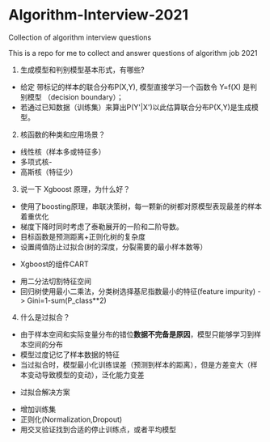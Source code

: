# Algorithm-Interview-2021
Collection of algorithm interview questions

This is a repo for me to collect and answer questions of algorithm job 2021

1. 生成模型和判别模型基本形式，有哪些?

- 给定 带标记的样本的联合分布P(X,Y), 模型直接学习一个函数令 Y=f(X) 是判别模型 （decision boundary）；
- 若通过已知数据（训练集）来算出P(Y'|X')以此估算联合分布P(X,Y)是生成模型。

2. 核函数的种类和应用场景？
- 线性核（样本多或特征多）
- 多项式核-
- 高斯核（特征少）

3. 说一下 Xgboost 原理，为什么好？
- 使用了boosting原理，串联决策树，每一颗新的树都对原模型表现最差的样本着重优化
- 梯度下降时同时考虑了泰勒展开的一阶和二阶导数。
- 目标函数是预测距离+正则化树的复杂度
- 设置阈值防止过拟合(树的深度，分裂需要的最小样本数等）

* Xgboost的组件CART
- 用二分法切割特征空间
- 回归树使用最小二乘法，分类树选择基尼指数最小的特征(feature impurity) -> Gini=1-sum(P_class**2)

4. 什么是过拟合？
- 由于样本空间和实际变量分布的错位**数据不完备是原因**，模型只能够学习到样本空间的分布
- 模型过度记忆了样本数据的特征
- 当过拟合时，模型最小化训练误差（预测到样本的距离），但是方差变大（样本变动导致模型的变动），泛化能力变差

* 过拟合解决方案
- 增加训练集
- 正则化(Normalization,Dropout)
- 用交叉验证找到合适的停止训练点，或者平均模型

